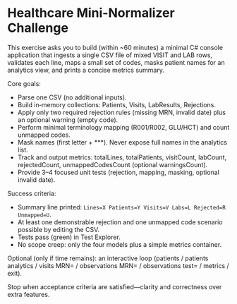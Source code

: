 ﻿# Healthcare Mini-Normalizer Challenge

This exercise asks you to build (within ~60 minutes) a minimal C# console application that ingests a single CSV file of mixed VISIT and LAB rows, validates each line, maps a small set of codes, masks patient names for an analytics view, and prints a concise metrics summary.

Core goals:
- Parse one CSV (no additional inputs).
- Build in‑memory collections: Patients, Visits, LabResults, Rejections.
- Apply only two required rejection rules (missing MRN, invalid date) plus an optional warning (empty code).
- Perform minimal terminology mapping (R001/R002, GLU/HCT) and count unmapped codes.
- Mask names (first letter + ***). Never expose full names in the analytics list.
- Track and output metrics: totalLines, totalPatients, visitCount, labCount, rejectedCount, unmappedCodesCount (optional warningsCount).
- Provide 3–4 focused unit tests (rejection, mapping, masking, optional invalid date).

Success criteria:
- Summary line printed: `Lines=X Patients=Y Visits=V Labs=L Rejected=R Unmapped=U`.
- At least one demonstrable rejection and one unmapped code scenario possible by editing the CSV.
- Tests pass (green) in Test Explorer.
- No scope creep: only the four models plus a simple metrics container.

Optional (only if time remains): an interactive loop (patients / patients analytics / visits MRN= / observations MRN= / observations test= / metrics / exit).

Stop when acceptance criteria are satisfied—clarity and correctness over extra features.
